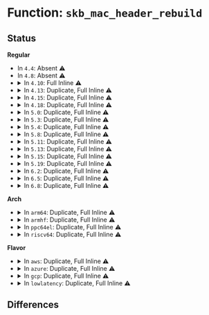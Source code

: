 # Function: <code>skb_mac_header_rebuild</code>

## Status
<b>Regular</b>
<ul>
<li>
In <code>4.4</code>: Absent ⚠️
</li>
<li>
In <code>4.8</code>: Absent ⚠️
</li>
<li>
<details>
<summary>In <code>4.10</code>: Full Inline ⚠️</summary>

**Collision:** Unique Static

**Inline:** Full

**Transformation:** False

**Instances:**

```
In net/ipv6/seg6_iptunnel.c (ffffffff818a41be)
Location: include/linux/skbuff.h:2215
Inline: True
Inline callers:
  - net/ipv6/seg6_iptunnel.c:seg6_do_srh
  - net/ipv6/seg6_iptunnel.c:seg6_do_srh
```
</details>
</li>
<li>
<details>
<summary>In <code>4.13</code>: Duplicate, Full Inline ⚠️</summary>

**Collision:** Static Duplication

**Inline:** Full

**Transformation:** False

**Instances:**

```
In net/ipv4/xfrm4_input.c (ffffffff818721e2)
Location: include/linux/skbuff.h:2264
Inline: True
Inline callers:
  - net/ipv4/xfrm4_input.c:xfrm4_transport_finish
```
```
In net/ipv6/xfrm6_input.c (ffffffff818c5b7b)
Location: include/linux/skbuff.h:2264
Inline: True
Inline callers:
  - net/ipv6/xfrm6_input.c:xfrm6_transport_finish
```
```
In net/ipv6/seg6_iptunnel.c (ffffffff818ca802)
Location: include/linux/skbuff.h:2264
Inline: True
Inline callers:
  - net/ipv6/seg6_iptunnel.c:seg6_do_srh
  - net/ipv6/seg6_iptunnel.c:seg6_do_srh
```
</details>
</li>
<li>
<details>
<summary>In <code>4.15</code>: Duplicate, Full Inline ⚠️</summary>

**Collision:** Static Duplication

**Inline:** Full

**Transformation:** False

**Instances:**

```
In net/ipv4/xfrm4_input.c (ffffffff818f2c03)
Location: include/linux/skbuff.h:2351
Inline: True
Inline callers:
  - net/ipv4/xfrm4_input.c:xfrm4_transport_finish
```
```
In net/ipv6/xfrm6_input.c (ffffffff81948ea8)
Location: include/linux/skbuff.h:2351
Inline: True
Inline callers:
  - net/ipv6/xfrm6_input.c:xfrm6_transport_finish
```
```
In net/ipv6/seg6_iptunnel.c (ffffffff8194e4a0)
Location: include/linux/skbuff.h:2351
Inline: True
Inline callers:
  - net/ipv6/seg6_iptunnel.c:seg6_do_srh
  - net/ipv6/seg6_iptunnel.c:seg6_do_srh_inline
  - net/ipv6/seg6_iptunnel.c:seg6_do_srh_encap
```
</details>
</li>
<li>
<details>
<summary>In <code>4.18</code>: Duplicate, Full Inline ⚠️</summary>

**Collision:** Static Duplication

**Inline:** Full

**Transformation:** False

**Instances:**

```
In net/ipv4/xfrm4_input.c (ffffffff8194952c)
Location: include/linux/skbuff.h:2363
Inline: True
Inline callers:
  - net/ipv4/xfrm4_input.c:xfrm4_transport_finish
```
```
In net/ipv6/xfrm6_input.c (ffffffff819a1f95)
Location: include/linux/skbuff.h:2363
Inline: True
Inline callers:
  - net/ipv6/xfrm6_input.c:xfrm6_transport_finish
```
```
In net/ipv6/seg6_iptunnel.c (ffffffff819a780f)
Location: include/linux/skbuff.h:2363
Inline: True
Inline callers:
  - net/ipv6/seg6_iptunnel.c:seg6_do_srh
  - net/ipv6/seg6_iptunnel.c:seg6_do_srh_inline
  - net/ipv6/seg6_iptunnel.c:seg6_do_srh_encap
```
</details>
</li>
<li>
<details>
<summary>In <code>5.0</code>: Duplicate, Full Inline ⚠️</summary>

**Collision:** Static Duplication

**Inline:** Full

**Transformation:** False

**Instances:**

```
In net/ipv4/xfrm4_input.c (ffffffff8197b1f9)
Location: include/linux/skbuff.h:2441
Inline: True
Inline callers:
  - net/ipv4/xfrm4_input.c:xfrm4_transport_finish
```
```
In net/ipv6/xfrm6_input.c (ffffffff819d8bf6)
Location: include/linux/skbuff.h:2441
Inline: True
Inline callers:
  - net/ipv6/xfrm6_input.c:xfrm6_transport_finish
```
```
In net/ipv6/seg6_iptunnel.c (ffffffff819de379)
Location: include/linux/skbuff.h:2441
Inline: True
Inline callers:
  - net/ipv6/seg6_iptunnel.c:seg6_do_srh
  - net/ipv6/seg6_iptunnel.c:seg6_do_srh_inline
  - net/ipv6/seg6_iptunnel.c:seg6_do_srh_encap
```
</details>
</li>
<li>
<details>
<summary>In <code>5.3</code>: Duplicate, Full Inline ⚠️</summary>

**Collision:** Static Duplication

**Inline:** Full

**Transformation:** False

**Instances:**

```
In net/ipv4/xfrm4_input.c (ffffffff819e471a)
Location: include/linux/skbuff.h:2527
Inline: True
Inline callers:
  - net/ipv4/xfrm4_input.c:xfrm4_transport_finish
```
```
In net/xfrm/xfrm_input.c (ffffffff819f4b76)
Location: include/linux/skbuff.h:2527
Inline: True
```
```
In net/ipv6/xfrm6_input.c (ffffffff81a4745f)
Location: include/linux/skbuff.h:2527
Inline: True
Inline callers:
  - net/ipv6/xfrm6_input.c:xfrm6_transport_finish
```
```
In net/ipv6/seg6_iptunnel.c (ffffffff81a4ced9)
Location: include/linux/skbuff.h:2527
Inline: True
Inline callers:
  - net/ipv6/seg6_iptunnel.c:seg6_do_srh
  - net/ipv6/seg6_iptunnel.c:seg6_do_srh_inline
  - net/ipv6/seg6_iptunnel.c:seg6_do_srh_encap
```
</details>
</li>
<li>
<details>
<summary>In <code>5.4</code>: Duplicate, Full Inline ⚠️</summary>

**Collision:** Static Duplication

**Inline:** Full

**Transformation:** False

**Instances:**

```
In net/ipv4/xfrm4_input.c (ffffffff81a1b72a)
Location: include/linux/skbuff.h:2541
Inline: True
Inline callers:
  - net/ipv4/xfrm4_input.c:xfrm4_transport_finish
```
```
In net/xfrm/xfrm_input.c (ffffffff81a2b826)
Location: include/linux/skbuff.h:2541
Inline: True
```
```
In net/ipv6/xfrm6_input.c (ffffffff81a7e00f)
Location: include/linux/skbuff.h:2541
Inline: True
Inline callers:
  - net/ipv6/xfrm6_input.c:xfrm6_transport_finish
```
```
In net/ipv6/seg6_iptunnel.c (ffffffff81a83aa9)
Location: include/linux/skbuff.h:2541
Inline: True
Inline callers:
  - net/ipv6/seg6_iptunnel.c:seg6_do_srh
  - net/ipv6/seg6_iptunnel.c:seg6_do_srh_inline
  - net/ipv6/seg6_iptunnel.c:seg6_do_srh_encap
```
</details>
</li>
<li>
<details>
<summary>In <code>5.8</code>: Duplicate, Full Inline ⚠️</summary>

**Collision:** Static Duplication

**Inline:** Full

**Transformation:** False

**Instances:**

```
In net/ipv4/xfrm4_input.c (ffffffff81b0c7c7)
Location: include/linux/skbuff.h:2564
Inline: True
Inline callers:
  - net/ipv4/xfrm4_input.c:xfrm4_transport_finish
```
```
In net/xfrm/xfrm_input.c (ffffffff81b1d6b9)
Location: include/linux/skbuff.h:2564
Inline: True
Inline callers:
  - net/xfrm/xfrm_input.c:xfrm6_remove_beet_encap
  - net/xfrm/xfrm_input.c:xfrm6_remove_tunnel_encap
  - net/xfrm/xfrm_input.c:xfrm4_remove_tunnel_encap
  - net/xfrm/xfrm_input.c:xfrm4_remove_beet_encap
```
```
In net/ipv6/exthdrs.c (ffffffff81b6cd85)
Location: include/linux/skbuff.h:2564
Inline: True
Inline callers:
  - net/ipv6/exthdrs.c:ipv6_rpl_srh_rcv
```
```
In net/ipv6/xfrm6_input.c (ffffffff81b78b69)
Location: include/linux/skbuff.h:2564
Inline: True
Inline callers:
  - net/ipv6/xfrm6_input.c:xfrm6_transport_finish
```
```
In net/ipv6/seg6_iptunnel.c (ffffffff81b7e889)
Location: include/linux/skbuff.h:2564
Inline: True
Inline callers:
  - net/ipv6/seg6_iptunnel.c:seg6_do_srh
  - net/ipv6/seg6_iptunnel.c:seg6_do_srh_inline
  - net/ipv6/seg6_iptunnel.c:seg6_do_srh_encap
```
</details>
</li>
<li>
<details>
<summary>In <code>5.11</code>: Duplicate, Full Inline ⚠️</summary>

**Collision:** Static Duplication

**Inline:** Full

**Transformation:** False

**Instances:**

```
In net/ipv4/xfrm4_input.c (ffffffff81b1aaf3)
Location: include/linux/skbuff.h:2590
Inline: True
Inline callers:
  - net/ipv4/xfrm4_input.c:xfrm4_transport_finish
```
```
In net/xfrm/xfrm_input.c (ffffffff81b2bedb)
Location: include/linux/skbuff.h:2590
Inline: True
Inline callers:
  - net/xfrm/xfrm_input.c:xfrm6_remove_beet_encap
  - net/xfrm/xfrm_input.c:xfrm6_remove_tunnel_encap
  - net/xfrm/xfrm_input.c:xfrm4_remove_tunnel_encap
  - net/xfrm/xfrm_input.c:xfrm4_remove_beet_encap
```
```
In net/ipv6/exthdrs.c (ffffffff81b7b811)
Location: include/linux/skbuff.h:2590
Inline: True
Inline callers:
  - net/ipv6/exthdrs.c:ipv6_rpl_srh_rcv
```
```
In net/ipv6/xfrm6_input.c (ffffffff81b87ae5)
Location: include/linux/skbuff.h:2590
Inline: True
Inline callers:
  - net/ipv6/xfrm6_input.c:xfrm6_transport_finish
```
```
In net/ipv6/seg6_iptunnel.c (ffffffff81b8d899)
Location: include/linux/skbuff.h:2590
Inline: True
Inline callers:
  - net/ipv6/seg6_iptunnel.c:seg6_do_srh
  - net/ipv6/seg6_iptunnel.c:seg6_do_srh_inline
  - net/ipv6/seg6_iptunnel.c:seg6_do_srh_encap
```
</details>
</li>
<li>
<details>
<summary>In <code>5.13</code>: Duplicate, Full Inline ⚠️</summary>

**Collision:** Static Duplication

**Inline:** Full

**Transformation:** False

**Instances:**

```
In net/ipv4/xfrm4_input.c (ffffffff81b087a3)
Location: include/linux/skbuff.h:2606
Inline: True
Inline callers:
  - net/ipv4/xfrm4_input.c:xfrm4_transport_finish
```
```
In net/xfrm/xfrm_input.c (ffffffff81b19b49)
Location: include/linux/skbuff.h:2606
Inline: True
Inline callers:
  - net/xfrm/xfrm_input.c:xfrm6_remove_beet_encap
  - net/xfrm/xfrm_input.c:xfrm6_remove_tunnel_encap
  - net/xfrm/xfrm_input.c:xfrm4_remove_tunnel_encap
  - net/xfrm/xfrm_input.c:xfrm4_remove_beet_encap
```
```
In net/ipv6/exthdrs.c (ffffffff81b6a2d8)
Location: include/linux/skbuff.h:2606
Inline: True
Inline callers:
  - net/ipv6/exthdrs.c:ipv6_rpl_srh_rcv
```
```
In net/ipv6/xfrm6_input.c (ffffffff81b76795)
Location: include/linux/skbuff.h:2606
Inline: True
Inline callers:
  - net/ipv6/xfrm6_input.c:xfrm6_transport_finish
```
```
In net/ipv6/seg6_iptunnel.c (ffffffff81b7c749)
Location: include/linux/skbuff.h:2606
Inline: True
Inline callers:
  - net/ipv6/seg6_iptunnel.c:seg6_do_srh
  - net/ipv6/seg6_iptunnel.c:seg6_do_srh_inline
  - net/ipv6/seg6_iptunnel.c:seg6_do_srh_encap
```
</details>
</li>
<li>
<details>
<summary>In <code>5.15</code>: Duplicate, Full Inline ⚠️</summary>

**Collision:** Static Duplication

**Inline:** Full

**Transformation:** False

**Instances:**

```
In net/ipv4/xfrm4_input.c (ffffffff81bcb6ae)
Location: include/linux/skbuff.h:2635
Inline: True
Inline callers:
  - net/ipv4/xfrm4_input.c:xfrm4_transport_finish
```
```
In net/xfrm/xfrm_input.c (ffffffff81bdde19)
Location: include/linux/skbuff.h:2635
Inline: True
Inline callers:
  - net/xfrm/xfrm_input.c:xfrm6_remove_beet_encap
  - net/xfrm/xfrm_input.c:xfrm6_remove_tunnel_encap
  - net/xfrm/xfrm_input.c:xfrm4_remove_tunnel_encap
  - net/xfrm/xfrm_input.c:xfrm4_remove_beet_encap
```
```
In net/ipv6/exthdrs.c (ffffffff81c32138)
Location: include/linux/skbuff.h:2635
Inline: True
Inline callers:
  - net/ipv6/exthdrs.c:ipv6_rpl_srh_rcv
```
```
In net/ipv6/xfrm6_input.c (ffffffff81c41220)
Location: include/linux/skbuff.h:2635
Inline: True
Inline callers:
  - net/ipv6/xfrm6_input.c:xfrm6_transport_finish
```
```
In net/ipv6/seg6_iptunnel.c (ffffffff81c475df)
Location: include/linux/skbuff.h:2635
Inline: True
Inline callers:
  - net/ipv6/seg6_iptunnel.c:seg6_do_srh
  - net/ipv6/seg6_iptunnel.c:seg6_do_srh_inline
  - net/ipv6/seg6_iptunnel.c:seg6_do_srh_encap
```
```
In net/ipv6/ioam6_iptunnel.c (ffffffff81c4be9b)
Location: include/linux/skbuff.h:2635
Inline: True
Inline callers:
  - net/ipv6/ioam6_iptunnel.c:ioam6_do_inline
```
</details>
</li>
<li>
<details>
<summary>In <code>5.19</code>: Duplicate, Full Inline ⚠️</summary>

**Collision:** Static Duplication

**Inline:** Full

**Transformation:** False

**Instances:**

```
In net/ipv4/xfrm4_input.c (ffffffff81d6116f)
Location: include/linux/skbuff.h:3004
Inline: True
Inline callers:
  - net/ipv4/xfrm4_input.c:xfrm4_transport_finish
```
```
In net/xfrm/xfrm_input.c (ffffffff81d74f7c)
Location: include/linux/skbuff.h:3004
Inline: True
Inline callers:
  - net/xfrm/xfrm_input.c:xfrm6_remove_beet_encap
  - net/xfrm/xfrm_input.c:xfrm6_remove_tunnel_encap
  - net/xfrm/xfrm_input.c:xfrm4_remove_tunnel_encap
  - net/xfrm/xfrm_input.c:xfrm4_remove_beet_encap
```
```
In net/ipv6/exthdrs.c (ffffffff81dcf936)
Location: include/linux/skbuff.h:3004
Inline: True
Inline callers:
  - net/ipv6/exthdrs.c:ipv6_rpl_srh_rcv
```
```
In net/ipv6/xfrm6_input.c (ffffffff81ddf9b8)
Location: include/linux/skbuff.h:3004
Inline: True
Inline callers:
  - net/ipv6/xfrm6_input.c:xfrm6_transport_finish
```
```
In net/ipv6/seg6_iptunnel.c (ffffffff81de69b2)
Location: include/linux/skbuff.h:3004
Inline: True
Inline callers:
  - net/ipv6/seg6_iptunnel.c:seg6_do_srh
  - net/ipv6/seg6_iptunnel.c:seg6_do_srh_inline
  - net/ipv6/seg6_iptunnel.c:seg6_do_srh_encap
```
```
In net/ipv6/ioam6_iptunnel.c (ffffffff81debe73)
Location: include/linux/skbuff.h:3004
Inline: True
Inline callers:
  - net/ipv6/ioam6_iptunnel.c:ioam6_do_encap
  - net/ipv6/ioam6_iptunnel.c:ioam6_do_inline
```
</details>
</li>
<li>
<details>
<summary>In <code>6.2</code>: Duplicate, Full Inline ⚠️</summary>

**Collision:** Static Duplication

**Inline:** Full

**Transformation:** False

**Instances:**

```
In net/ipv4/xfrm4_input.c (ffffffff81f2ba61)
Location: include/linux/skbuff.h:2898
Inline: True
Inline callers:
  - net/ipv4/xfrm4_input.c:xfrm4_transport_finish
```
```
In net/xfrm/xfrm_input.c (ffffffff81f421b9)
Location: include/linux/skbuff.h:2898
Inline: True
Inline callers:
  - net/xfrm/xfrm_input.c:xfrm_prepare_input
  - net/xfrm/xfrm_input.c:xfrm6_remove_tunnel_encap
  - net/xfrm/xfrm_input.c:xfrm4_remove_tunnel_encap
  - net/xfrm/xfrm_input.c:xfrm4_remove_beet_encap
```
```
In net/ipv6/exthdrs.c (ffffffff81fa0cba)
Location: include/linux/skbuff.h:2898
Inline: True
Inline callers:
  - net/ipv6/exthdrs.c:ipv6_rpl_srh_rcv
```
```
In net/ipv6/xfrm6_input.c (ffffffff81fb1c82)
Location: include/linux/skbuff.h:2898
Inline: True
Inline callers:
  - net/ipv6/xfrm6_input.c:xfrm6_transport_finish
```
```
In net/ipv6/seg6_iptunnel.c (ffffffff81fb97b6)
Location: include/linux/skbuff.h:2898
Inline: True
Inline callers:
  - net/ipv6/seg6_iptunnel.c:seg6_do_srh
  - net/ipv6/seg6_iptunnel.c:seg6_do_srh_inline
  - net/ipv6/seg6_iptunnel.c:seg6_do_srh_encap_red
  - net/ipv6/seg6_iptunnel.c:seg6_do_srh_encap
```
```
In net/ipv6/ioam6_iptunnel.c (ffffffff81fbfad3)
Location: include/linux/skbuff.h:2898
Inline: True
Inline callers:
  - net/ipv6/ioam6_iptunnel.c:ioam6_do_encap
  - net/ipv6/ioam6_iptunnel.c:ioam6_do_inline
```
</details>
</li>
<li>
<details>
<summary>In <code>6.5</code>: Duplicate, Full Inline ⚠️</summary>

**Collision:** Static Duplication

**Inline:** Full

**Transformation:** False

**Instances:**

```
In net/ipv4/xfrm4_input.c (ffffffff81f8b8b9)
Location: include/linux/skbuff.h:2952
Inline: True
Inline callers:
  - net/ipv4/xfrm4_input.c:xfrm4_transport_finish
```
```
In net/xfrm/xfrm_input.c (ffffffff81fa19a1)
Location: include/linux/skbuff.h:2952
Inline: True
Inline callers:
  - net/xfrm/xfrm_input.c:xfrm_prepare_input
  - net/xfrm/xfrm_input.c:xfrm6_remove_tunnel_encap
  - net/xfrm/xfrm_input.c:xfrm4_remove_tunnel_encap
  - net/xfrm/xfrm_input.c:xfrm4_remove_beet_encap
```
```
In net/ipv6/exthdrs.c (ffffffff82001661)
Location: include/linux/skbuff.h:2952
Inline: True
Inline callers:
  - net/ipv6/exthdrs.c:ipv6_rpl_srh_rcv
```
```
In net/ipv6/xfrm6_input.c (ffffffff8201236a)
Location: include/linux/skbuff.h:2952
Inline: True
Inline callers:
  - net/ipv6/xfrm6_input.c:xfrm6_transport_finish
```
```
In net/ipv6/seg6_iptunnel.c (ffffffff82019fab)
Location: include/linux/skbuff.h:2952
Inline: True
Inline callers:
  - net/ipv6/seg6_iptunnel.c:seg6_do_srh
  - net/ipv6/seg6_iptunnel.c:seg6_do_srh_inline
  - net/ipv6/seg6_iptunnel.c:seg6_do_srh_encap_red
  - net/ipv6/seg6_iptunnel.c:seg6_do_srh_encap
```
```
In net/ipv6/seg6_local.c (ffffffff8201d175)
Location: include/linux/skbuff.h:2952
Inline: True
Inline callers:
  - net/ipv6/seg6_local.c:seg6_pop_srh
```
```
In net/ipv6/ioam6_iptunnel.c (ffffffff82020a63)
Location: include/linux/skbuff.h:2952
Inline: True
Inline callers:
  - net/ipv6/ioam6_iptunnel.c:ioam6_do_encap
  - net/ipv6/ioam6_iptunnel.c:ioam6_do_inline
```
</details>
</li>
<li>
<details>
<summary>In <code>6.8</code>: Duplicate, Full Inline ⚠️</summary>

**Collision:** Static Duplication

**Inline:** Full

**Transformation:** False

**Instances:**

```
In net/ipv4/xfrm4_input.c (ffffffff820531b9)
Location: include/linux/skbuff.h:2959
Inline: True
Inline callers:
  - net/ipv4/xfrm4_input.c:xfrm4_transport_finish
```
```
In net/xfrm/xfrm_input.c (ffffffff8206ecc1)
Location: include/linux/skbuff.h:2959
Inline: True
Inline callers:
  - net/xfrm/xfrm_input.c:xfrm_prepare_input
  - net/xfrm/xfrm_input.c:xfrm6_remove_tunnel_encap
  - net/xfrm/xfrm_input.c:xfrm4_remove_tunnel_encap
  - net/xfrm/xfrm_input.c:xfrm4_remove_beet_encap
```
```
In net/ipv6/exthdrs.c (ffffffff820d04a1)
Location: include/linux/skbuff.h:2959
Inline: True
Inline callers:
  - net/ipv6/exthdrs.c:ipv6_rpl_srh_rcv
```
```
In net/ipv6/xfrm6_input.c (ffffffff820e14da)
Location: include/linux/skbuff.h:2959
Inline: True
Inline callers:
  - net/ipv6/xfrm6_input.c:xfrm6_transport_finish
```
```
In net/ipv6/seg6_iptunnel.c (ffffffff820e8f7b)
Location: include/linux/skbuff.h:2959
Inline: True
Inline callers:
  - net/ipv6/seg6_iptunnel.c:seg6_do_srh
  - net/ipv6/seg6_iptunnel.c:seg6_do_srh_inline
  - net/ipv6/seg6_iptunnel.c:seg6_do_srh_encap_red
  - net/ipv6/seg6_iptunnel.c:seg6_do_srh_encap
```
```
In net/ipv6/seg6_local.c (ffffffff820ec155)
Location: include/linux/skbuff.h:2959
Inline: True
Inline callers:
  - net/ipv6/seg6_local.c:seg6_pop_srh
```
```
In net/ipv6/ioam6_iptunnel.c (ffffffff820efb93)
Location: include/linux/skbuff.h:2959
Inline: True
Inline callers:
  - net/ipv6/ioam6_iptunnel.c:ioam6_do_encap
  - net/ipv6/ioam6_iptunnel.c:ioam6_do_inline
```
</details>
</li>
</ul>
<b>Arch</b>
<ul>
<li>
<details>
<summary>In <code>arm64</code>: Duplicate, Full Inline ⚠️</summary>

**Collision:** Static Duplication

**Inline:** Full

**Transformation:** False

**Instances:**

```
In net/ipv4/xfrm4_input.c (ffff800010cd7998)
Location: include/linux/skbuff.h:2541
Inline: True
Inline callers:
  - net/ipv4/xfrm4_input.c:xfrm4_transport_finish
```
```
In net/xfrm/xfrm_input.c (ffff800010cea2b4)
Location: include/linux/skbuff.h:2541
Inline: True
```
```
In net/ipv6/xfrm6_input.c (ffff800010d493c0)
Location: include/linux/skbuff.h:2541
Inline: True
Inline callers:
  - net/ipv6/xfrm6_input.c:xfrm6_transport_finish
```
```
In net/ipv6/seg6_iptunnel.c (ffff800010d4f7c0)
Location: include/linux/skbuff.h:2541
Inline: True
Inline callers:
  - net/ipv6/seg6_iptunnel.c:seg6_do_srh
  - net/ipv6/seg6_iptunnel.c:seg6_do_srh_inline
  - net/ipv6/seg6_iptunnel.c:seg6_do_srh_encap
```
</details>
</li>
<li>
<details>
<summary>In <code>armhf</code>: Duplicate, Full Inline ⚠️</summary>

**Collision:** Static Duplication

**Inline:** Full

**Transformation:** False

**Instances:**

```
In net/ipv4/xfrm4_input.c (c0de14ac)
Location: include/linux/skbuff.h:2541
Inline: True
Inline callers:
  - net/ipv4/xfrm4_input.c:xfrm4_transport_finish
```
```
In net/xfrm/xfrm_input.c (c0df2498)
Location: include/linux/skbuff.h:2541
Inline: True
Inline callers:
  - net/xfrm/xfrm_input.c:xfrm_inner_mode_input
  - net/xfrm/xfrm_input.c:xfrm_inner_mode_input
  - net/xfrm/xfrm_input.c:xfrm_inner_mode_input
```
```
In net/ipv6/xfrm6_input.c (c0e4a794)
Location: include/linux/skbuff.h:2541
Inline: True
Inline callers:
  - net/ipv6/xfrm6_input.c:xfrm6_transport_finish
```
```
In net/ipv6/seg6_iptunnel.c (c0e50580)
Location: include/linux/skbuff.h:2541
Inline: True
Inline callers:
  - net/ipv6/seg6_iptunnel.c:seg6_do_srh
  - net/ipv6/seg6_iptunnel.c:seg6_do_srh_inline
  - net/ipv6/seg6_iptunnel.c:seg6_do_srh_encap
```
</details>
</li>
<li>
<details>
<summary>In <code>ppc64el</code>: Duplicate, Full Inline ⚠️</summary>

**Collision:** Static Duplication

**Inline:** Full

**Transformation:** False

**Instances:**

```
In net/ipv4/xfrm4_input.c (c000000000df78c0)
Location: include/linux/skbuff.h:2541
Inline: True
Inline callers:
  - net/ipv4/xfrm4_input.c:xfrm4_transport_finish
```
```
In net/xfrm/xfrm_input.c (c000000000e0ddac)
Location: include/linux/skbuff.h:2541
Inline: True
```
```
In net/ipv6/xfrm6_input.c (c000000000e7e970)
Location: include/linux/skbuff.h:2541
Inline: True
Inline callers:
  - net/ipv6/xfrm6_input.c:xfrm6_transport_finish
```
```
In net/ipv6/seg6_iptunnel.c (c000000000e86e9c)
Location: include/linux/skbuff.h:2541
Inline: True
Inline callers:
  - net/ipv6/seg6_iptunnel.c:seg6_do_srh
  - net/ipv6/seg6_iptunnel.c:seg6_do_srh_inline
  - net/ipv6/seg6_iptunnel.c:seg6_do_srh_encap
```
</details>
</li>
<li>
<details>
<summary>In <code>riscv64</code>: Duplicate, Full Inline ⚠️</summary>

**Collision:** Static Duplication

**Inline:** Full

**Transformation:** False

**Instances:**

```
In net/ipv4/xfrm4_input.c (ffffffe00082804e)
Location: include/linux/skbuff.h:2541
Inline: True
Inline callers:
  - net/ipv4/xfrm4_input.c:xfrm4_transport_finish
```
```
In net/xfrm/xfrm_input.c (ffffffe000837ed6)
Location: include/linux/skbuff.h:2541
Inline: True
```
```
In net/ipv6/xfrm6_input.c (ffffffe0008828b0)
Location: include/linux/skbuff.h:2541
Inline: True
Inline callers:
  - net/ipv6/xfrm6_input.c:xfrm6_transport_finish
```
```
In net/ipv6/seg6_iptunnel.c (ffffffe000887f9a)
Location: include/linux/skbuff.h:2541
Inline: True
Inline callers:
  - net/ipv6/seg6_iptunnel.c:seg6_do_srh
  - net/ipv6/seg6_iptunnel.c:seg6_do_srh_inline
  - net/ipv6/seg6_iptunnel.c:seg6_do_srh_encap
```
</details>
</li>
</ul>
<b>Flavor</b>
<ul>
<li>
<details>
<summary>In <code>aws</code>: Duplicate, Full Inline ⚠️</summary>

**Collision:** Static Duplication

**Inline:** Full

**Transformation:** False

**Instances:**

```
In net/ipv4/xfrm4_input.c (ffffffff819badba)
Location: include/linux/skbuff.h:2541
Inline: True
Inline callers:
  - net/ipv4/xfrm4_input.c:xfrm4_transport_finish
```
```
In net/xfrm/xfrm_input.c (ffffffff819caeb6)
Location: include/linux/skbuff.h:2541
Inline: True
```
```
In net/ipv6/xfrm6_input.c (ffffffff81a1d69f)
Location: include/linux/skbuff.h:2541
Inline: True
Inline callers:
  - net/ipv6/xfrm6_input.c:xfrm6_transport_finish
```
```
In net/ipv6/seg6_iptunnel.c (ffffffff81a23139)
Location: include/linux/skbuff.h:2541
Inline: True
Inline callers:
  - net/ipv6/seg6_iptunnel.c:seg6_do_srh
  - net/ipv6/seg6_iptunnel.c:seg6_do_srh_inline
  - net/ipv6/seg6_iptunnel.c:seg6_do_srh_encap
```
</details>
</li>
<li>
<details>
<summary>In <code>azure</code>: Duplicate, Full Inline ⚠️</summary>

**Collision:** Static Duplication

**Inline:** Full

**Transformation:** False

**Instances:**

```
In net/ipv4/xfrm4_input.c (ffffffff81977baa)
Location: include/linux/skbuff.h:2541
Inline: True
Inline callers:
  - net/ipv4/xfrm4_input.c:xfrm4_transport_finish
```
```
In net/xfrm/xfrm_input.c (ffffffff81987ca6)
Location: include/linux/skbuff.h:2541
Inline: True
```
```
In net/ipv6/xfrm6_input.c (ffffffff819da45f)
Location: include/linux/skbuff.h:2541
Inline: True
Inline callers:
  - net/ipv6/xfrm6_input.c:xfrm6_transport_finish
```
```
In net/ipv6/seg6_iptunnel.c (ffffffff819dfef9)
Location: include/linux/skbuff.h:2541
Inline: True
Inline callers:
  - net/ipv6/seg6_iptunnel.c:seg6_do_srh
  - net/ipv6/seg6_iptunnel.c:seg6_do_srh_inline
  - net/ipv6/seg6_iptunnel.c:seg6_do_srh_encap
```
</details>
</li>
<li>
<details>
<summary>In <code>gcp</code>: Duplicate, Full Inline ⚠️</summary>

**Collision:** Static Duplication

**Inline:** Full

**Transformation:** False

**Instances:**

```
In net/ipv4/xfrm4_input.c (ffffffff81a2583a)
Location: include/linux/skbuff.h:2541
Inline: True
Inline callers:
  - net/ipv4/xfrm4_input.c:xfrm4_transport_finish
```
```
In net/xfrm/xfrm_input.c (ffffffff81a35936)
Location: include/linux/skbuff.h:2541
Inline: True
```
```
In net/ipv6/xfrm6_input.c (ffffffff81a8811f)
Location: include/linux/skbuff.h:2541
Inline: True
Inline callers:
  - net/ipv6/xfrm6_input.c:xfrm6_transport_finish
```
```
In net/ipv6/seg6_iptunnel.c (ffffffff81a8dbb9)
Location: include/linux/skbuff.h:2541
Inline: True
Inline callers:
  - net/ipv6/seg6_iptunnel.c:seg6_do_srh
  - net/ipv6/seg6_iptunnel.c:seg6_do_srh_inline
  - net/ipv6/seg6_iptunnel.c:seg6_do_srh_encap
```
</details>
</li>
<li>
<details>
<summary>In <code>lowlatency</code>: Duplicate, Full Inline ⚠️</summary>

**Collision:** Static Duplication

**Inline:** Full

**Transformation:** False

**Instances:**

```
In net/ipv4/xfrm4_input.c (ffffffff81a30ccc)
Location: include/linux/skbuff.h:2541
Inline: True
Inline callers:
  - net/ipv4/xfrm4_input.c:xfrm4_transport_finish
```
```
In net/xfrm/xfrm_input.c (ffffffff81a412a1)
Location: include/linux/skbuff.h:2541
Inline: True
```
```
In net/ipv6/xfrm6_input.c (ffffffff81a94d50)
Location: include/linux/skbuff.h:2541
Inline: True
Inline callers:
  - net/ipv6/xfrm6_input.c:xfrm6_transport_finish
```
```
In net/ipv6/seg6_iptunnel.c (ffffffff81a9a8b9)
Location: include/linux/skbuff.h:2541
Inline: True
Inline callers:
  - net/ipv6/seg6_iptunnel.c:seg6_do_srh
  - net/ipv6/seg6_iptunnel.c:seg6_do_srh_inline
  - net/ipv6/seg6_iptunnel.c:seg6_do_srh_encap
```
</details>
</li>
</ul>

## Differences
